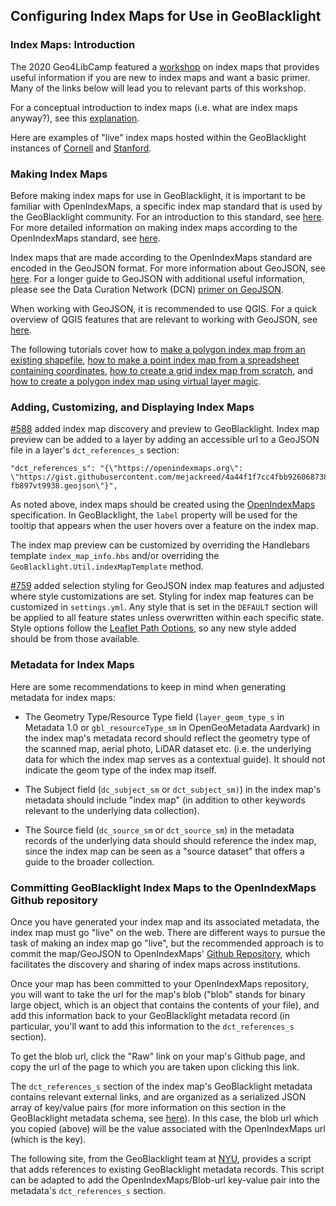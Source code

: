 ## Configuring Index Maps for Use in GeoBlacklight


### Index Maps: Introduction

The 2020 Geo4LibCamp featured a [workshop](https://kgjenkins.github.io/openindexmaps-workshop/) on index maps that provides useful information if you are new to index maps and want a basic primer. Many of the links below will lead you to relevant parts of this workshop.

For a conceptual introduction to index maps (i.e. what are index maps anyway?), see this [explanation](https://kgjenkins.github.io/openindexmaps-workshop/index-maps).

Here are examples of "live" index maps hosted within the GeoBlacklight instances of [Cornell](https://cugir.library.cornell.edu/catalog/cugir-008187) and [Stanford](https://earthworks.stanford.edu/catalog/stanford-qb865wf0229).  

### Making Index Maps

Before making index maps for use in GeoBlacklight, it is important to be familiar with OpenIndexMaps, a specific index map standard that is used by the GeoBlacklight community. For an introduction to this standard, see [here](https://kgjenkins.github.io/openindexmaps-workshop/openindexmaps). For more detailed information on making index maps according to the OpenIndexMaps standard, see [here](https://openindexmaps.org/).

Index maps that are made according to the OpenIndexMaps standard are encoded in the GeoJSON format. For more information about GeoJSON, see [here](https://kgjenkins.github.io/openindexmaps-workshop/geojson).  For a longer guide to GeoJSON with additional useful information, please see the Data Curation Network (DCN) [primer on GeoJSON](https://github.com/DataCurationNetwork/data-primers/blob/master/GeoJSON%20Data%20Curation%20Primer/GeoJSON-data-curation-primer.md).

When working with GeoJSON, it is recommended to use QGIS. For a quick overview of QGIS features that are relevant to working with GeoJSON, see [here](https://kgjenkins.github.io/openindexmaps-workshop/qgis).

The following tutorials cover how to [make a polygon index map from an existing shapefile](https://kgjenkins.github.io/openindexmaps-workshop/exercise1), [how to make a point index map from a spreadsheet containing coordinates](https://kgjenkins.github.io/openindexmaps-workshop/exercise2), [how to create a grid index map from scratch](https://kgjenkins.github.io/openindexmaps-workshop/exercise3), and [how to create a polygon index map using virtual layer magic](https://kgjenkins.github.io/openindexmaps-workshop/exercise4).  


### Adding, Customizing, and Displaying Index Maps

[#588](https://github.com/geoblacklight/geoblacklight/pull/588) added index map discovery
and preview to GeoBlacklight. Index map preview can be added to a layer by adding an accessible url to a GeoJSON file in a layer's `dct_references_s` section:

```
"dct_references_s": "{\"https://openindexmaps.org\": \"https://gist.githubusercontent.com/mejackreed/4a44f1f7cc4fbb926068738e903a9e96/raw/fedfb0e599d647920f084627b7dca8f88a358757/stanford-fb897vt9938.geojson\"}",
```

As noted above, index maps should be created using the [OpenIndexMaps](https://openindexmaps.org/) specification. In GeoBlacklight, the `label` property will be used for the tooltip that appears when the user hovers over a feature on the index map.

The index map preview can be customized by overriding the Handlebars template `index_map_info.hbs` and/or overriding the `GeoBlacklight.Util.indexMapTemplate` method.

[#759](https://github.com/geoblacklight/geoblacklight/pull/759) added selection styling for GeoJSON index map features and adjusted where style customizations are set. Styling for index map features can be customized in `settings.yml`. Any style that is set in the `DEFAULT` section will be applied to all feature states unless overwritten within each specific state. Style options follow the [Leaflet Path Options](https://leafletjs.com/reference-1.4.0.html#path), so any new style added should be from those available.

### Metadata for Index Maps

Here are some recommendations to keep in mind when generating metadata for index maps:

* The Geometry Type/Resource Type field (`layer_geom_type_s` in Metadata 1.0 or `gbl_resourceType_sm` in OpenGeoMetadata Aardvark) in the index map's metadata record should reflect the geometry type of the scanned map, aerial photo, LiDAR dataset etc. (i.e. the underlying data for which the index map serves as a contextual guide). It should not indicate the geom type of the index map itself.

* The Subject field (`dc_subject_sm` or `dct_subject_sm)`) in the index map's metadata should include "index map" (in addition to other keywords relevant to the underlying data collection).

* The Source field (`dc_source_sm` or `dct_source_sm`) in the metadata records of the underlying data should should reference the index map, since the index map can be seen as a "source dataset" that offers a guide to the broader collection.

### Committing GeoBlacklight Index Maps to the OpenIndexMaps Github repository

Once you have generated your index map and its associated metadata, the index map must go "live" on the web. There are different ways to pursue the task of making an index map go "live", but the recommended approach is to commit the map/GeoJSON to OpenIndexMaps' [Github Repository](https://github.com/OpenIndexMaps), which facilitates the discovery and sharing of index maps across institutions.

Once your map has been committed to your OpenIndexMaps repository, you will want to take the url for the map's blob ("blob" stands for binary large object, which is an object that contains the contents of your file), and add this information back to your GeoBlacklight metadata record (in particular, you'll want to add this information to the `dct_references_s` section).

To get the blob url, click the "Raw" link on your map's Github page, and copy the url of the page to which you are taken upon clicking this link.

The `dct_references_s` section of the index map's GeoBlacklight metadata contains relevant external links, and are organized as a serialized JSON array of key/value pairs (for more information on this section in the GeoBlacklight metadata schema, see [here](https://opengeometadata.org/docs/more-about-references#reference-uris)). In this case, the blob url which you copied (above) will be the value associated with the OpenIndexMaps url (which is the key).

The following site, from the GeoBlacklight team at [NYU](https://github.com/NYULibraries/sdr-documentation/blob/master/metadata-management.md#Adding-a-key-value-URL-in-the-references-field-to-one-or-more-records), provides a script that adds references to existing GeoBlacklight metadata records. This script can be adapted to add the OpenIndexMaps/Blob-url key-value pair into the metadata's `dct_references_s` section.
